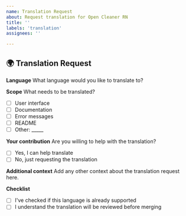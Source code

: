 ```yaml
---
name: Translation Request
about: Request translation for Open Cleaner RN
title: ''
labels: 'translation'
assignees: ''

---
```


## 🌍 Translation Request

**Language**
What language would you like to translate to?

**Scope**
What needs to be translated?
- [ ] User interface
- [ ] Documentation
- [ ] Error messages
- [ ] README
- [ ] Other: _____

**Your contribution**
Are you willing to help with the translation?
- [ ] Yes, I can help translate
- [ ] No, just requesting the translation

**Additional context**
Add any other context about the translation request here.

**Checklist**
- [ ] I've checked if this language is already supported
- [ ] I understand the translation will be reviewed before merging 